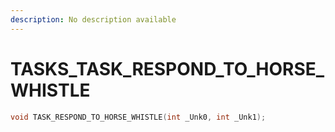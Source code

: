 ```yaml
---
description: No description available 
---
```


# TASKS\_TASK_RESPOND_TO_HORSE_WHISTLE

```cpp
void TASK_RESPOND_TO_HORSE_WHISTLE(int _Unk0, int _Unk1);
```